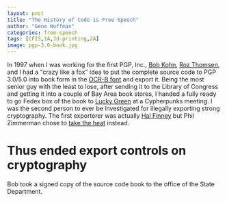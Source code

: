 ```yaml
---
layout: post
title: "The History of Code is Free Speech"
author: "Gene Hoffman"
categories: free-speech
tags: [CFIS,1A,3d-printing,2A]
image: pgp-3.0-book.jpg
---
```


In 1997 when I was working for the first PGP, Inc., [Bob Kohn](https://en.wikipedia.org/wiki/Bob_Kohn), [Roz Thomsen](https://t-b.com/about/our-team/roszel-c-thomsen-ii/), and I had a "crazy like a fox" idea to put the complete source code to PGP 3.0/5.0 into book form in the [OCR-B font](https://en.wikipedia.org/wiki/OCR-B) and export it. Being the most senior guy with the least to lose, after sending it to the Library of Congress and getting it into a couple of Bay Area book stores, I handed a fully ready to go Fedex box of the book to [Lucky Green](https://twitter.com/luckygreen) at a Cypherpunks meeting. I was the second person to ever be investigated for illegally exporting strong cryptography. The first exporterer was actually [Hal Finney](https://www.nytimes.com/2014/08/31/business/hal-finney-cryptographer-and-bitcoin-pioneer-dies-at-58.html) but Phil Zimmerman chose to [take the heat](https://www.wired.com/1995/03/the-continuing-investigation-of-phil-zimmermann/) instead.

# Thus ended export controls on cryptography

Bob took a signed copy of the source code book to the office of the State Department.
